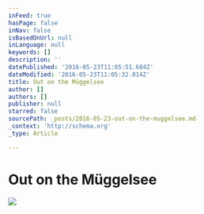 ```yaml
---
inFeed: true
hasPage: false
inNav: false
isBasedOnUrl: null
inLanguage: null
keywords: []
description: ''
datePublished: '2016-05-23T11:05:51.684Z'
dateModified: '2016-05-23T11:05:32.014Z'
title: Out on the Müggelsee
author: []
authors: []
publisher: null
starred: false
sourcePath: _posts/2016-05-23-out-on-the-muggelsee.md
_context: 'http://schema.org'
_type: Article

---
```

# Out on the Müggelsee
![](https://the-grid-user-content.s3-us-west-2.amazonaws.com/004730bb-8629-4fe5-b63b-63c15c2d77d5.jpg)